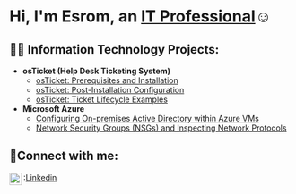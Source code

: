 <h1>Hi, I'm Esrom, an <a href="https://www.linkedin.com/in/esrom-z-74057633a/">IT Professional</a>☺</h1>

<h2>👨‍💻 Information Technology Projects:</h2>

- <b>osTicket (Help Desk Ticketing System)</b>
  - [osTicket: Prerequisites and Installation](https://github.com/united16/ostickets-prereqs)
  - [osTicket: Post-Installation Configuration](https://github.com/united16/post-install-config)
  - [osTicket: Ticket Lifecycle Examples](https://github.com/united16/ticket-lifecycle)
- <b>Microsoft Azure</b>
  - [Configuring On-premises Active Directory within Azure VMs](https://github.com/united16/configure-ad)
  - [Network Security Groups (NSGs) and Inspecting Network Protocols](https://github.com/united16/azure-network-protocols)

<h2>🤳Connect with me:</h2>

<img align="left" alt="Josh | LinkedIn" width="22px" src="https://cdn.jsdelivr.net/npm/simple-icons@v3/icons/linkedin.svg" />

:<a href="https://www.linkedin.com/in/esrom-z-74057633a/">Linkedin</a>
